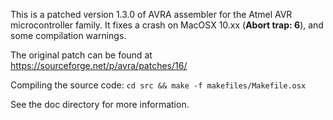 This is a patched version 1.3.0 of AVRA assembler for the Atmel AVR microcontroller family. It fixes a crash on MacOSX 10.xx (**Abort trap: 6**), and some compilation warnings.

The original patch can be found at https://sourceforge.net/p/avra/patches/16/

Compiling the source code: `cd src && make -f makefiles/Makefile.osx`

See the doc directory for more information.
